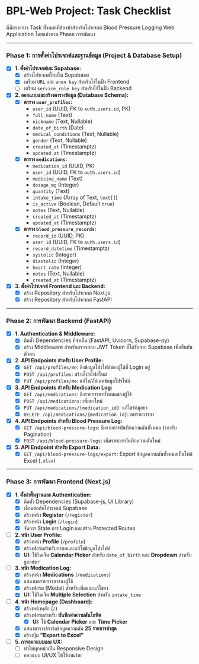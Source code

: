 # BPL-Web Project: Task Checklist

นี่คือรายการ Task ทั้งหมดที่ต้องทำสำหรับโปรเจกต์ Blood Pressure Logging Web Application โดยแบ่งตาม Phase การพัฒนา

---

### **Phase 1: การตั้งค่าโปรเจกต์และฐานข้อมูล (Project & Database Setup)**

- [x] **1. ตั้งค่าโปรเจกต์บน Supabase:**
    - [x] สร้างโปรเจกต์ใหม่ใน Supabase
    - [x] เตรียม `URL` และ `anon key` สำหรับใช้ในฝั่ง Frontend
    - [ ] เตรียม `service_role key` สำหรับใช้ในฝั่ง Backend

- [x] **2. ออกแบบและสร้างตารางข้อมูล (Database Schema):**
    - [x] **ตาราง `user_profiles`:**
        - `user_id` (UUID, FK to `auth.users.id`, PK)
        - `full_name` (Text)
        - `nickname` (Text, Nullable)
        - `date_of_birth` (Date)
        - `medical_conditions` (Text, Nullable)
        - `gender` (Text, Nullable)
        - `created_at` (Timestamptz)
        - `updated_at` (Timestamptz)
    - [x] **ตาราง `medications`:**
        - `medication_id` (UUID, PK)
        - `user_id` (UUID, FK to `auth.users.id`)
        - `medicine_name` (Text)
        - `dosage_mg` (Integer)
        - `quantity` (Text)
        - `intake_time` (Array of Text, `text[]`)
        - `is_active` (Boolean, Default `true`)
        - `notes` (Text, Nullable)
        - `created_at` (Timestamptz)
        - `updated_at` (Timestamptz)
    - [x] **ตาราง `blood_pressure_records`:**
        - `record_id` (UUID, PK)
        - `user_id` (UUID, FK to `auth.users.id`)
        - `record_datetime` (Timestamptz)
        - `systolic` (Integer)
        - `diastolic` (Integer)
        - `heart_rate` (Integer)
        - `notes` (Text, Nullable)
        - `created_at` (Timestamptz)

- [x] **3. ตั้งค่าโปรเจกต์ Frontend และ Backend:**
    - [x] สร้าง Repository สำหรับโปรเจกต์ Next.js
    - [x] สร้าง Repository สำหรับโปรเจกต์ FastAPI

---

### **Phase 2: การพัฒนา Backend (FastAPI)**

- [x] **1. Authentication & Middleware:**
    - [x] ติดตั้ง Dependencies ที่จำเป็น (FastAPI, Uvicorn, Supabase-py)
    - [x] สร้าง Middleware สำหรับตรวจสอบ JWT Token ที่ได้รับจาก Supabase เพื่อยืนยันตัวตน

- [x] **2. API Endpoints สำหรับ User Profile:**
    - [x] `GET /api/profiles/me`: ดึงข้อมูลโปรไฟล์ของผู้ใช้ที่ Login อยู่
    - [x] `POST /api/profiles`: สร้างโปรไฟล์ใหม่
    - [x] `PUT /api/profiles/me`: แก้ไข/อัปเดตข้อมูลโปรไฟล์

- [x] **3. API Endpoints สำหรับ Medication Log:**
    - [x] `GET /api/medications`: ดึงรายการยาทั้งหมดของผู้ใช้
    - [x] `POST /api/medications`: เพิ่มยาใหม่
    - [x] `PUT /api/medications/{medication_id}`: แก้ไขข้อมูลยา
    - [x] `DELETE /api/medications/{medication_id}`: ลบรายการยา

- [x] **4. API Endpoints สำหรับ Blood Pressure Log:**
    - [x] `GET /api/blood-pressure-logs`: ดึงรายการบันทึกความดันทั้งหมด (รองรับ Pagination)
    - [x] `POST /api/blood-pressure-logs`: เพิ่มรายการบันทึกความดันใหม่

- [x] **5. API Endpoint สำหรับ Export Data:**
    - [x] `GET /api/blood-pressure-logs/export`: Export ข้อมูลความดันทั้งหมดเป็นไฟล์ Excel (`.xlsx`)

---

### **Phase 3: การพัฒนา Frontend (Next.js)**

- [x] **1. ตั้งค่าพื้นฐานและ Authentication:**
    - [x] ติดตั้ง Dependencies (Supabase-js, UI Library)
    - [x] เชื่อมต่อกับโปรเจกต์ Supabase
    - [x] สร้างหน้า **Register** (`/register`)
    - [x] สร้างหน้า **Login** (`/login`)
    - [x] จัดการ State การ Login และสร้าง Protected Routes

- [ ] **2. หน้า User Profile:**
    - [x] สร้างหน้า **Profile** (`/profile`)
    - [x] สร้างฟอร์มสำหรับกรอกและแก้ไขข้อมูลโปรไฟล์
    - [x] **UI:** ใช้วิดเจ็ต **Calendar Picker** สำหรับ `date_of_birth` และ **Dropdown** สำหรับ `gender`

- [ ] **3. หน้า Medication Log:**
    - [x] สร้างหน้า **Medications** (`/medications`)
    - [x] แสดงผลรายการยาของผู้ใช้
    - [x] สร้างฟอร์ม (Modal) สำหรับเพิ่มและแก้ไขยา
    - [x] **UI:** ใช้วิดเจ็ต **Multiple Selection** สำหรับ `intake_time`

- [ ] **4. หน้า Homepage (Dashboard):**
    - [x] สร้างหน้าหลัก (`/`)
    - [x] สร้างฟอร์มสำหรับ **บันทึกค่าความดันโลหิต**
        - [x] **UI:** ใช้ **Calendar Picker** และ **Time Picker**
    - [x] แสดงตาราง/การ์ดข้อมูลความดัน **25 รายการล่าสุด**
    - [x] สร้างปุ่ม **"Export to Excel"**

- [ ] **5. การออกแบบและ UX:**
    - [ ] ทำให้ทุกหน้าเป็น Responsive Design
    - [ ] ออกแบบ UI/UX ให้ใช้งานง่าย
